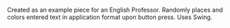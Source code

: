 Created as an example piece for an English Professor.
Randomly places and colors entered text in application format upon button press. Uses Swing. 
 
